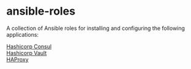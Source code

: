 # ansible-roles
A collection of Ansible roles for installing and configuring the following applications:  

[Hashicorp Consul](consul/README.md)  
[Hashicorp Vault](vault/README.md)  
[HAProxy](haproxy/README.md)
